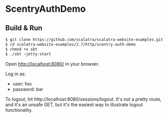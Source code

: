 # ScentryAuthDemo #

## Build & Run ##

```sh
$ git clone https://github.com/scalatra/scalatra-website-examples.git
$ cd scalatra-website-examples/2.7/http/scentry-auth-demo
$ chmod +x sbt
$ ./sbt ~jetty:start
```

Open [http://localhost:8080/](http://localhost:8080/) in your browser.

Log in as:

- user: foo
- password: bar

To logout, hit http://localhost:8080/sessions/logout. It's not a pretty route, and it's an unsafe GET, but it's the
easiest way to illustrate logout functionality.
